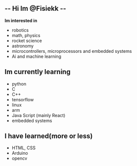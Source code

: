 ## -- Hi Im @Fisiekk --
**Im interested in**
- robotics
- math, physics
- rocket science
- astronomy
- microcontrollers, microprocessors and embedded systems
- Ai and machine learning

## **Im currently learning**
- python
- C
- C++
- tensorflow
- linux
- arm
- Java Script (mainly React)
- embedded systems

## **I have learned(more or less)**
- HTML, CSS
- Arduino
- opencv
